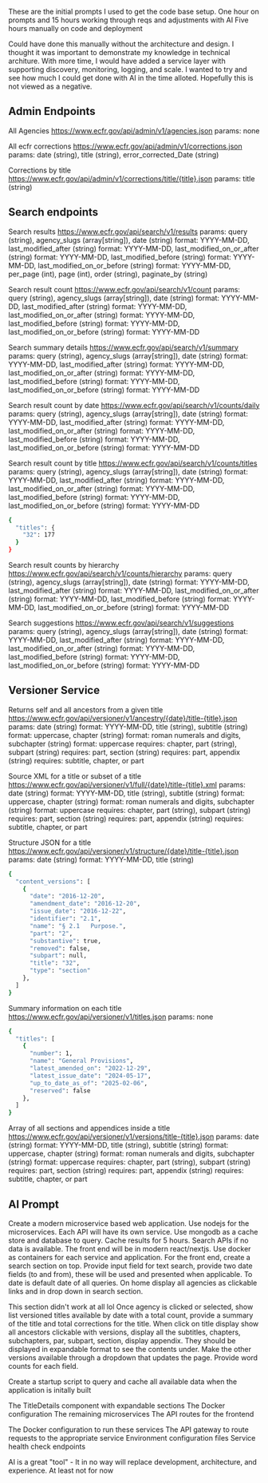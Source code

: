 These are the initial prompts I used to get the code base setup. 
One hour on prompts and 15 hours working through reqs and adjustments with AI
Five hours manually on code and deployment

Could have done this manually without the architecture and design. I thought it was important to demonstrate
my knowledge in technical architure. With more time, I would have added a service layer with supporting 
discovery, monitoring, logging, and scale. 
I wanted to try and see how much I could get done with AI in the time alloted. Hopefully this is not viewed as a negative. 

## Admin Endpoints

All Agencies
https://www.ecfr.gov/api/admin/v1/agencies.json
params: none

All ecfr corrections
https://www.ecfr.gov/api/admin/v1/corrections.json
params: date (string), title (string), error_corrected_Date (string)

Corrections by title
https://www.ecfr.gov/api/admin/v1/corrections/title/{title}.json
params: title (string)

## Search endpoints

Search results
https://www.ecfr.gov/api/search/v1/results
params: query (string), agency_slugs (array[string]), date (string) format: YYYY-MM-DD, last_modified_after (string) format: YYYY-MM-DD, last_modified_on_or_after (string) format: YYYY-MM-DD, last_modified_before (string) format: YYYY-MM-DD, last_modified_on_or_before (string) format: YYYY-MM-DD, per_page (int), page (int), order (string), paginate_by (string)

Search result count
https://www.ecfr.gov/api/search/v1/count
params: query (string), agency_slugs (array[string]), date (string) format: YYYY-MM-DD, last_modified_after (string) format: YYYY-MM-DD, last_modified_on_or_after (string) format: YYYY-MM-DD, last_modified_before (string) format: YYYY-MM-DD, last_modified_on_or_before (string) format: YYYY-MM-DD

Search summary details
https://www.ecfr.gov/api/search/v1/summary
params: query (string), agency_slugs (array[string]), date (string) format: YYYY-MM-DD, last_modified_after (string) format: YYYY-MM-DD, last_modified_on_or_after (string) format: YYYY-MM-DD, last_modified_before (string) format: YYYY-MM-DD, last_modified_on_or_before (string) format: YYYY-MM-DD

Search result count by date
https://www.ecfr.gov/api/search/v1/counts/daily
params: query (string), agency_slugs (array[string]), date (string) format: YYYY-MM-DD, last_modified_after (string) format: YYYY-MM-DD, last_modified_on_or_after (string) format: YYYY-MM-DD, last_modified_before (string) format: YYYY-MM-DD, last_modified_on_or_before (string) format: YYYY-MM-DD

Search result count by title
https://www.ecfr.gov/api/search/v1/counts/titles
params: query (string), agency_slugs (array[string]), date (string) format: YYYY-MM-DD, last_modified_after (string) format: YYYY-MM-DD, last_modified_on_or_after (string) format: YYYY-MM-DD, last_modified_before (string) format: YYYY-MM-DD, last_modified_on_or_before (string) format: YYYY-MM-DD
```bash
{
  "titles": {
    "32": 177
  }
}
```

Search result counts by hierarchy
https://www.ecfr.gov/api/search/v1/counts/hierarchy
params: query (string), agency_slugs (array[string]), date (string) format: YYYY-MM-DD, last_modified_after (string) format: YYYY-MM-DD, last_modified_on_or_after (string) format: YYYY-MM-DD, last_modified_before (string) format: YYYY-MM-DD, last_modified_on_or_before (string) format: YYYY-MM-DD

Search suggestions
https://www.ecfr.gov/api/search/v1/suggestions
params: query (string), agency_slugs (array[string]), date (string) format: YYYY-MM-DD, last_modified_after (string) format: YYYY-MM-DD, last_modified_on_or_after (string) format: YYYY-MM-DD, last_modified_before (string) format: YYYY-MM-DD, last_modified_on_or_before (string) format: YYYY-MM-DD

## Versioner Service

Returns self and all ancestors from a given title
https://www.ecfr.gov/api/versioner/v1/ancestry/{date}/title-{title}.json
params: date (string) format: YYYY-MM-DD, title (string), subtitle (string) format: uppercase, chapter (string) format: roman numerals and digits, subchapter (string) format: uppercase requires: chapter, part (string), subpart (string) requires: part, section (string) requires: part, appendix (string) requires: subtitle, chapter, or part 

Source XML for a title or subset of a title
https://www.ecfr.gov/api/versioner/v1/full/{date}/title-{title}.xml
params: date (string) format: YYYY-MM-DD, title (string), subtitle (string) format: uppercase, chapter (string) format: roman numerals and digits, subchapter (string) format: uppercase requires: chapter, part (string), subpart (string) requires: part, section (string) requires: part, appendix (string) requires: subtitle, chapter, or part 

Structure JSON for a title
https://www.ecfr.gov/api/versioner/v1/structure/{date}/title-{title}.json
params: date (string) format: YYYY-MM-DD, title (string)
```bash
{
  "content_versions": [
    {
      "date": "2016-12-20",
      "amendment_date": "2016-12-20",
      "issue_date": "2016-12-22",
      "identifier": "2.1",
      "name": "§ 2.1   Purpose.",
      "part": "2",
      "substantive": true,
      "removed": false,
      "subpart": null,
      "title": "32",
      "type": "section"
    },
  ]
}
```

Summary information on each title
https://www.ecfr.gov/api/versioner/v1/titles.json
params: none
```bash
{
  "titles": [
    {
      "number": 1,
      "name": "General Provisions",
      "latest_amended_on": "2022-12-29",
      "latest_issue_date": "2024-05-17",
      "up_to_date_as_of": "2025-02-06",
      "reserved": false
    },
  ]
}
```


Array of all sections and appendices inside a title
https://www.ecfr.gov/api/versioner/v1/versions/title-{title}.json
params: date (string) format: YYYY-MM-DD, title (string), subtitle (string) format: uppercase, chapter (string) format: roman numerals and digits, subchapter (string) format: uppercase requires: chapter, part (string), subpart (string) requires: part, section (string) requires: part, appendix (string) requires: subtitle, chapter, or part 

## AI Prompt
Create a modern microservice based web application. Use nodejs for the microservices. Each API will have its own service. Use mongodb as a cache store and database to query. Cache results for 5 hours. Search APIs if no data is available. The front end will be in modern react/nextjs. Use docker as containers for each service and application. For the front end, create a search section on top. Provide input field for text search, provide two date fields (to and from), these will be used and presented when applicable. To date is default date of all queries.
On home display all agencies as clickable links and in drop down in search section.

This section didn't work at all lol
Once agency is clicked or selected, show list versioned titles available by date with a total count, provide a summary of the title and total corrections for the title. 
When click on title display show all ancestors clickable with versions, display all the subtitles, chapters, subchapters, par, subpart, section, display appendix. They should be displayed in expandable format to see the contents under. Make the other versions available through a dropdown that updates the page. 
Provide word counts for each field. 


Create a startup script to query and cache all available data when the application is initally built

The TitleDetails component with expandable sections
The Docker configuration
The remaining microservices
The API routes for the frontend

The Docker configuration to run these services
The API gateway to route requests to the appropriate service
Environment configuration files
Service health check endpoints

AI is a great "tool" - It in no way will replace development, architecture, and experience. 
At least not for now